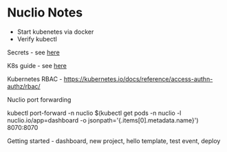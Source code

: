 # Nuclio Notes

* Start kubenetes via docker
* Verify kubectl

Secrets - see [here](https://kubernetes.io/docs/concepts/configuration/secret/)

K8s guide - see [here](https://github.com/nuclio/nuclio/blob/master/docs/setup/k8s/getting-started-k8s.md)

Kubernetes RBAC - https://kubernetes.io/docs/reference/access-authn-authz/rbac/

Nuclio port forwarding

kubectl port-forward -n nuclio $(kubectl get pods -n nuclio -l nuclio.io/app=dashboard -o jsonpath='{.items[0].metadata.name}') 8070:8070

Getting started - dashboard, new project, hello template, test event, deploy